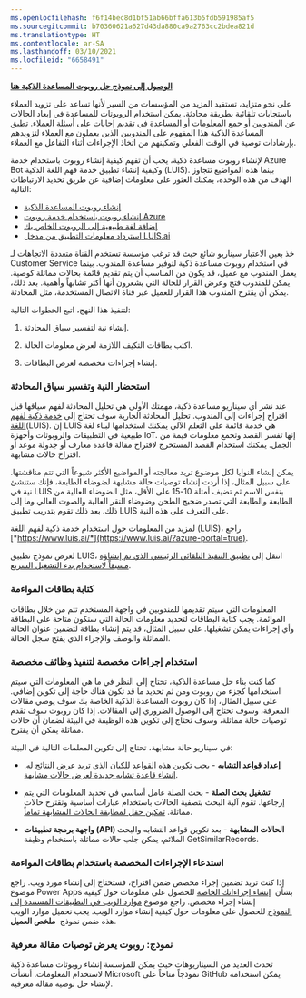```yaml
---
ms.openlocfilehash: f6f14bec8d1bf51ab66bffa613b5fdb591985af5
ms.sourcegitcommit: b70360621a627d43da880ca9a2763cc2bdea821d
ms.translationtype: HT
ms.contentlocale: ar-SA
ms.lasthandoff: 03/10/2021
ms.locfileid: "6658491"
---
```

 [**الوصول إلى نموذج حل روبوت المساعدة الذكية هنا**](https://github.com/microsoft/Dynamics365-Apps-Samples/blob/master/customer-service/omnichannel/smart-assist-bot/README.md/?azure-portal=true)

على نحو متزايد، تستفيد المزيد من المؤسسات من السير لأنها تساعد على تزويد العملاء باستجابات تلقائية بطريقة محادثة. يمكن استخدام الروبوتات للمساعدة في إبعاد الحالات عن المندوبين أو جمع المعلومات أو المساعدة في تقديم إجابات على أسئلة العملاء. تطبق المساعدة الذكية هذا المفهوم على المندوبين الذين يعملون مع العملاء لتزويدهم بإرشادات توصية في الوقت الفعلي وتمكينهم من اتخاذ الإجراءات أثناء التفاعل مع العملاء.

لإنشاء روبوت مساعدة ذكية، يجب أن تفهم كيفية إنشاء روبوت باستخدام خدمة Azure Bot وكيفية إنشاء تطبيق خدمة فهم اللغة الذكية (LUIS). بينما هذه المواضيع تتجاوز الهدف من هذه الوحدة، يمكنك العثور على معلومات إضافية عن طريق تحديد الارتباطات التالية:

- [إنشاء روبوت المساعدة الذكية](https://docs.microsoft.com/dynamics365/omnichannel/developer/how-to/smart-assist-bot/?azure-portal=true)
- [إنشاء روبوت باستخدام خدمة روبوت Azure‬](https://docs.microsoft.com/azure/bot-service/abs-quickstart?azure-portal=true)
- [إضافة لغة طبيعية إلى الروبوت الخاص بك](https://docs.microsoft.com/azure/bot-service/bot-builder-howto-v4-luis?azure-portal=true)
- [استرداد معلومات التطبيق من مدخل LUIS.ai](https://docs.microsoft.com/azure/bot-service/bot-builder-howto-v4-luis/?azure-portal=true)

خذ بعين الاعتبار سيناريو شائع حيث قد ترغب مؤسسة تستخدم القناة متعددة الاتجاهات لـ Customer Service في استخدام روبوت مساعدة ذكية لتوفير مساعدة المندوب. بينما يعمل المندوب مع عميل، قد يكون من المناسب أن يتم تقديم قائمة بحالات مماثلة كوصية. يمكن للمندوب فتح وعرض القرار للحالة التي يشعرون أنها أكثر تشابهاً وأهمية. بعد ذلك، يمكن أن يقترح المندوب هذا القرار للعميل عبر قناة الاتصال المستخدمة، مثل المحادثة.

لتنفيذ هذا النهج، اتبع الخطوات التالية:

1. إنشاء نية لتفسير سياق المحادثة.

1. اكتب بطاقات التكيف اللازمة لعرض معلومات الحالة.

1. إنشاء إجراءات مخصصة لعرض البطاقات.

### <a name="generate-intent-and-interpret-the-conversation-context"></a>استحضار النية وتفسير سياق المحادثة

عند نشر أي سيناريو مساعدة ذكية، مهمتك الأولى هي تحليل المحادثة لفهم سياقها قبل اقتراح إجراءات إلى المندوب. تحليل المحادثة الجارية سوف تحتاج إلى [خدمة ذكية لفهم اللغة](https://luis.ai/?azure-portal=true)(‏LUIS). إن LUIS هي خدمة قائمة على التعلم الآلي يمكنك استخدامها لبناء لغة طبيعية في التطبيقات والروبوتات وأجهزة IoT. إنها تفسر القصد وتجمع معلومات قيمة من الجمل. يمكنك استخدام القصد المستخرج لاقتراح مقالة قاعدة معارف أو جدولة موعد أو اقتراح حالات مشابهة.

يمكن إنشاء النوايا لكل موضوع تريد معالجته أو المواضيع الأكثر شيوعاً التي تتم مناقشتها. على سبيل المثال، إذا أردت إنشاء توصيات حالة مشابهة لضوضاء الطابعة، فإنك ستنشئ نية في LUIS بنفس الاسم ثم تضيف أمثلة 10-15 على الأقل، مثل الضوضاء العالية من الطابعة والطابعة التي تصدر ضجيج الطحن وضوضاء النقر العالية والصوت العالي وما إلى ذلك. بعد ذلك تقوم بتدريب تطبيق LUIS على التعرف على هذه النية.

لمزيد من المعلومات حول استخدام خدمة ذكية لفهم اللغة (LUIS)، راجع [*https://www.luis.ai/*](https://www.luis.ai/?azure-portal=true).

لعرض نموذج تطبيق LUIS، انتقل إلى [تطبيق التنفيذ التلقائي الرئيسي الذي تم إنشاؤه مسبقاً لاستخدام بدء التشغيل السريع](https://docs.microsoft.com/azure/cognitive-services/luis/luis-get-started-create-app/).

### <a name="write-adaptive-cards"></a>كتابة بطاقات المواءمة

المعلومات التي سيتم تقديمها للمندوبين في واجهة المستخدم تتم من خلال بطاقات الموائمة. يجب كتابة البطاقات لتحديد معلومات الحالة التي ستكون متاحة على البطاقة وأي إجراءات يمكن تشغيلها. على سبيل المثال، قد يتم إنشاء بطاقة لتضمين عنوان الحالة المماثلة والوصف والإجراء الذي يفتح سجل الحالة.

### <a name="use-custom-actions-for-implementing-custom-functionalities"></a>استخدام إجراءات مخصصة لتنفيذ وظائف مخصصة

كما كنت بناء حل مساعدة الذكية، تحتاج إلى النظر في ما هي المعلومات التي سيتم استخدامها كجزء من روبوت ومن ثم تحديد ما قد تكون هناك حاجة إلى تكوين إضافي. على سبيل المثال، إذا كان روبوت المساعدة الذكية الخاصة بك سوف يوصي مقالات المعرفة، وسوف تحتاج إلى الوصول الضروري إلى المقالات. إذا كان روبوت سوف تقدم توصيات حالة مماثلة، وسوف تحتاج إلى تكوين هذه الوظيفة في البيئة لضمان أن حالات مماثلة يمكن أن يقترح.

في سيناريو حالة مشابهة، تحتاج إلى تكوين المعلمات التالية في البيئة:

- **إعداد قواعد التشابه** - يجب تكوين هذه القواعد للكيان الذي تريد عرض النتائج له. [إنشاء قاعدة تشابه جديدة لعرض حالات مشابهة](https://docs.microsoft.com/dynamics365/customer-service/suggest-similar-cases-for-a-case#create-a-new-similarity-rule-to-view-similar-cases/?azure-portal=true).

- **تشغيل بحث الصلة** - بحث الصلة عامل أساسي في تحديد المعلومات التي يتم إرجاعها. تقوم آلية البحث بتصفية الحالات باستخدام عبارات أساسية وتقترح حالات مماثلة. [تمكين حقل لمطابقة الحالات المشابهة تماماً](https://docs.microsoft.com/dynamics365/customer-service/suggest-similar-cases-for-a-case#enable-a-field-for-exact-matching-of-similar-cases/?azure-portal=true).

- **واجهة برمجة تطبيقات (API‎) الحالات المشابهة** - بعد تكوين قواعد التشابه والبحث الملائم، يمكن جلب حالات مماثلة باستخدام وظيفة GetSimilarRecords.

### <a name="call-custom-actions-by-using-adaptive-cards"></a>استدعاء الإجراءات المخصصة باستخدام بطاقات المواءمة

إذا كنت تريد تضمين إجراء مخصص ضمن اقتراح، فستحتاج إلى إنشاء مورد ويب. راجع موضوع Power Apps بشأن  [إنشاء إجراءاتك الخاصة](https://docs.microsoft.com/powerapps/developer/common-data-service/custom-actions/?azure-portal=true) للحصول على معلومات حول كيفية إنشاء إجراء مخصص. راجع موضوع [موارد الويب في التطبيقات المستندة إلى النموذج](https://docs.microsoft.com/powerapps/maker/model-driven-apps/create-edit-web-resources/?azure-portal=true) للحصول على معلومات حول كيفية إنشاء موارد الويب. يجب تحميل موارد الويب هذه ضمن نموذج  **ملخص العميل**.

### <a name="sample-bot-that-displays-knowledge-article-recommendations"></a>نموذج: روبوت يعرض توصيات مقالة معرفية

تحدث العديد من السيناريوهات حيث يمكن للمؤسسة إنشاء روبوتات مساعدة ذكية لاستخدام المعلومات. أنشأت Microsoft نموذجاً متاحاً على GitHub يمكن استخدامه لإنشاء حل توصية مقالة معرفية.
